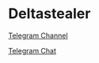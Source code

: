 # Deltastealer
[Telegram Channel](https://t.me/deltastealer)

[Telegram Chat](https://t.me/deltastealer_chat)
